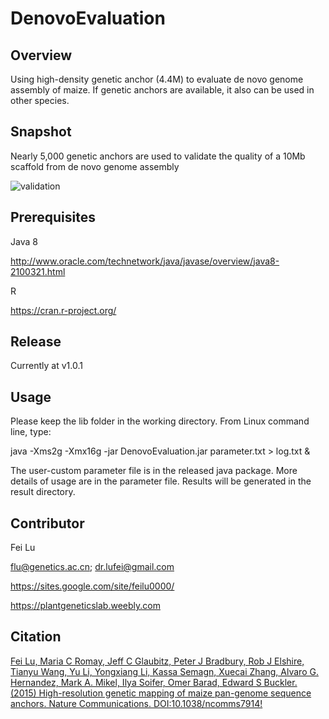 # DenovoEvaluation

## Overview
Using high-density genetic anchor (4.4M) to evaluate de novo genome assembly of maize. If genetic anchors are available, it also can be used in other species.

## Snapshot

Nearly 5,000 genetic anchors are used to validate the quality of a 10Mb scaffold from de novo genome assembly 

![validation](https://lh3.googleusercontent.com/_GVi8ESxkpj8e0o5orC77uIwlE1uhIaX_BAkI6hPUDDEsCClu2eCooejKmCUZCWANMAZ26jwB4qB-TU=w1440-h681-rw)

## Prerequisites

Java 8

http://www.oracle.com/technetwork/java/javase/overview/java8-2100321.html

R

https://cran.r-project.org/

## Release

Currently at v1.0.1

## Usage

Please keep the lib folder in the working directory. From Linux command line, type:

java -Xms2g -Xmx16g -jar DenovoEvaluation.jar parameter.txt > log.txt &

The user-custom parameter file is in the released java package. More details of usage are in the parameter file. Results will be generated in the result directory.

## Contributor

Fei Lu

flu@genetics.ac.cn; dr.lufei@gmail.com

https://sites.google.com/site/feilu0000/

https://plantgeneticslab.weebly.com

## Citation

[Fei Lu, Maria C Romay, Jeff C Glaubitz, Peter J Bradbury, Rob J Elshire, Tianyu Wang, Yu Li, Yongxiang Li, Kassa Semagn, Xuecai Zhang, Alvaro G. Hernandez, Mark A. Mikel, Ilya Soifer, Omer Barad, Edward S Buckler. (2015) High-resolution genetic mapping of maize pan-genome sequence anchors. Nature Communications. DOI:10.1038/ncomms7914!](https://www.nature.com/articles/ncomms7914)
